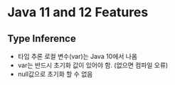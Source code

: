 # Java 11 and 12 Features

## Type Inference
- 타입 추론 로컬 변수(var)는 Java 10에서 나옴
- var는 반드시 초기화 값이 있어야 함. (없으면 컴파일 오류)
- null값으로 초기화 할 수 없음
